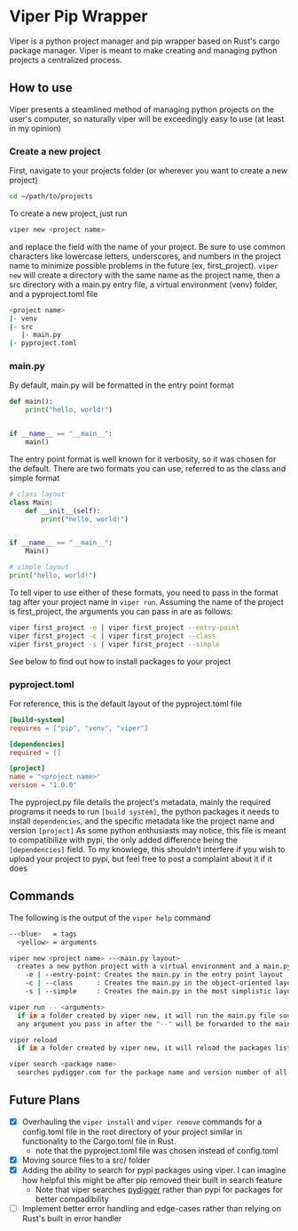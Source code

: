 # Viper Pip Wrapper
Viper is a python project manager and pip wrapper based on Rust's cargo package manager. Viper is meant to make creating and managing python projects a centralized process.

## How to use
Viper presents a steamlined method of managing python projects on the user's computer, so naturally viper will be exceedingly easy to use (at least in my opinion)
### Create a new project
First, navigate to your projects folder (or wherever you want to create a new project)
```bash
cd ~/path/to/projects
```
To create a new project, just run
```bash
viper new <project name>
```
and replace the <project name> field with the name of your project. Be sure to use common characters like lowercase letters, underscores, and numbers in the project name to minimize possible problems in the future (ex, first_project).
```viper new``` will create a directory with the same name as the project name, then a src directory with a main.py entry file, a virtual environment (venv) folder, and a pyproject.toml file
```bash
<project name>
|- venv
|- src
   |- main.py
|- pyproject.toml
```
### main.py
By default, main.py will be formatted in the entry point format
```python
def main():
    print("hello, world!")


if __name__ == "__main__":
    main()
```
The entry point format is well known for it verbosity, so it was chosen for the default. There are two formats you can use, referred to as the class and simple format
```python
# class layout
class Main:
    def __init__(self):
        print("hello, world!")


if __name__ == "__main__":
    Main()

# simple layout
print("hello, world!")
```
To tell viper to use either of these formats, you need to pass in the format tag after your project name in ```viper run```. Assuming the name of the project is first_project, the arguments you can pass in are as follows:
```bash
viper first_project -e | viper first_project --entry-point
viper first_project -c | viper first_project --class
viper first_project -s | viper first_project --simple
```
See below to find out how to install packages to your project
### pyproject.toml
For reference, this is the default layout of the pyproject.toml file
```toml
[build-system]
requires = ["pip", "venv", "viper"]

[dependencies]
required = []

[project]
name = "<project name>"
version = "1.0.0"
```
The pyproject.py file details the project's metadata, mainly the required programs it needs to run ```[build system]```, the python packages it needs to install ```dependencies```, and the specific metadata like the project name and version ```[project]```
As some python enthusiasts may notice, this file is meant to compatibilize with pypi, the only added difference being the ```[dependencies]``` field. To my knowlege, this shouldn't interfere if you wish to upload your project to pypi, but feel free to post a complaint about it if it does

## Commands
The following is the output of the ```viper help``` command
```bash
--<blue>   = tags
  <yellow> = arguments

viper new <project name> --<main.py layout>
  creates a new python project with a virtual environment and a main.py file. You can pass in a few arguments to get different main.py layouts
    -e | --entry-point: Creates the main.py in the entry point layout
    -c | --class      : Creates the main.py in the object-oriented layout
    -s | --simple     : Creates the main.py in the most simplistic layout as possible

viper run -- <arguments>
  if in a folder created by viper new, it will run the main.py file sourcing the local virtual environment
  any argument you pass in after the "--" will be forwarded to the main.py file

viper reload
  if in a folder created by viper new, it will reload the packages listed under the [dependencies] section of the pyproject.toml file and install/remove packages as needed

viper search <package name>
  searches pydigger.com for the package name and version number of all matched packages
```

## Future Plans
- [X] Overhauling the ```viper install``` and ```viper remove``` commands for a config.toml file in the root directory of your project similar in functionality to the Cargo.toml file in Rust.
	- note that the pyproject.toml file was chosen instead of config.toml
- [X] Moving source files to a src/ folder
- [X] Adding the ability to search for pypi packages using viper. I can imagine how helpful this might be after pip removed their built in search feature
	- Note that viper searches [pydigger](https://pydigger.com/) rather than pypi for packages for better compadibility
- [ ] Implement better error handling and edge-cases rather than relying on Rust's built in error handler
